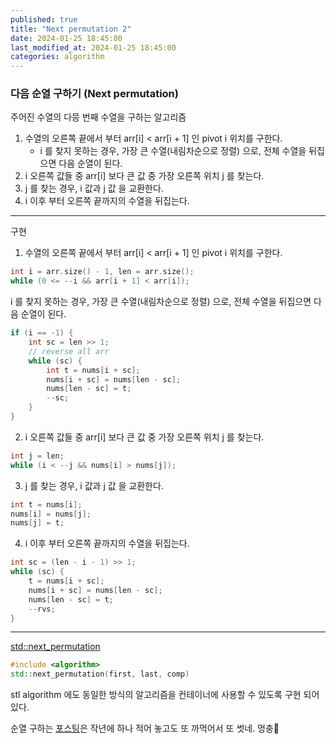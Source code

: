```yaml
---
published: true
title: "Next permutation 2"
date: 2024-01-25 18:45:00
last_modified_at: 2024-01-25 18:45:00
categories: algorithm
---
```


### 다음 순열 구하기 (Next permutation)

주어진 수열의 다믕 번째 수열을 구하는 알고리즘

1. 수열의 오른쪽 끝에서 부터 arr[i] < arr[i + 1] 인 pivot i 위치를 구한다.
   - i 를 찾지 못하는 경우, 가장 큰 수열(내림차순으로 정렬) 으로, 전체 수열을 뒤집으면 다음 순열이 된다.
2. i 오른쪽 값들 중 arr[i] 보다 큰 값 중 가장 오른쪽 위치 j 를 찾는다.
3. j 를 찾는 경우, i 값과 j 값 을 교환한다.
4. i 이후 부터 오른쪽 끝까지의 수열을 뒤집는다.
---
구현 
1. 수열의 오른쪽 끝에서 부터 arr[i] < arr[i + 1] 인 pivot i 위치를 구한다.
```cpp
int i = arr.size() - 1, len = arr.size();
while (0 <= --i && arr[i + 1] < arr[i]);
```

i 를 찾지 못하는 경우, 가장 큰 수열(내림차순으로 정렬) 으로, 전체 수열을 뒤집으면 다음 순열이 된다.
```cpp
if (i == -1) {
    int sc = len >> 1;
    // reverse all arr
    while (sc) {
        int t = nums[i + sc];
        nums[i + sc] = nums[len - sc];
        nums[len - sc] = t;
        --sc;
    }
}
```

2. i 오른쪽 값들 중 arr[i] 보다 큰 값 중 가장 오른쪽 위치 j 를 찾는다.
```cpp
int j = len;
while (i < --j && nums[i] > nums[j]);
```

3. j 를 찾는 경우, i 값과 j 값 을 교환한다.
```cpp
int t = nums[i];
nums[i] = nums[j];
nums[j] = t;
```

4. i 이후 부터 오른쪽 끝까지의 수열을 뒤집는다.
```cpp
int sc = (len - i - 1) >> 1;
while (sc) {
    t = nums[i + sc];
    nums[i + sc] = nums[len - sc];
    nums[len - sc] = t;
    --rvs;
}
```
---
[std::next_permutation](https://github.com/gcc-mirror/gcc/blob/18a09944e8984be97a4aac004ee0a7ab10340526/libstdc%2B%2B-v3/include/bits/stl_algo.h#L2889)
```cpp
#include <algorithm>
std::next_permutation(first, last, comp)
```
stl algorithm 에도 동일한 방식의 알고리즘을 컨테이너에 사용할 수 있도록 구현 되어 있다.

순열 구하는 [포스팅](https://rattan.github.io/algorithm/algorithm-next-permutation/)은 작년에 하나 적어 놓고도 또 까먹어서 또 썻네. 멍충🤪
